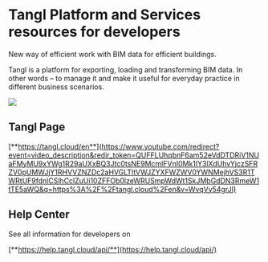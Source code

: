 # Tangl Platform and Services resources for developers

New way of efficient work with BIM data for efficient buildings.

Tangl is a platform for exporting, loading and transforming BIM data. In other words – to manage it and make it useful for everyday practice in different business scenarios.

![](https://slabstatic.com/prod/uploads/4ojndffx/posts/images/mW5hQgtwB7ngwueuYVDl1F0n.png)

## Tangl Page

[**https://tangl.cloud/en**](https://www.youtube.com/redirect?event=video_description&redir_token=QUFFLUhqbnF6am52eVdDTDRiV1NUaFMyMU9xYWg1R29aUXxBQ3Jtc0tsNE9McmlFVnI0Mk1IY3lXdUhvYjczSFRZV0pUMWJjY1RHVVZNZDc2aHVGLTltVWJZYXFWZWV0YWNMejhVS3R1TWRtUF9fdnlCSlhCclZuUi10ZFFOb0lzeWRUSmpWdWt1SkJMbGdDN3RmeW1tTE5aWQ&q=https%3A%2F%2Ftangl.cloud%2Fen&v=WvqVy54grJI)

## Help Center

See all information for developers on

[**https://help.tangl.cloud/api/**](https://help.tangl.cloud/api/)
